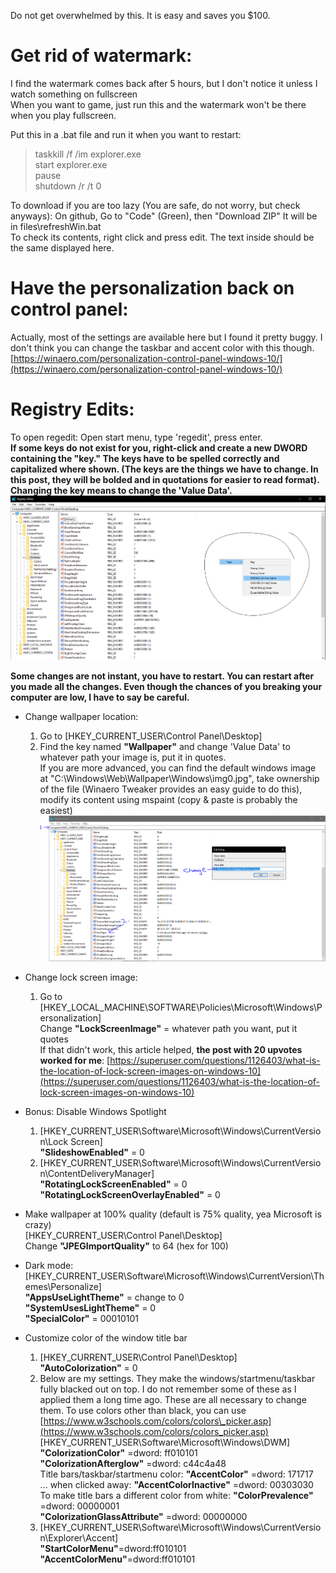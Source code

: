 
Do not get overwhelmed by this. It is easy and saves you $100.

# Get rid of watermark:
I find the watermark comes back after 5 hours, but I don't notice it unless I watch something on fullscreen  
When you want to game, just run this and the watermark won't be there when you play fullscreen.  
  
Put this in a .bat file and run it when you want to restart:
  > taskkill /f /im explorer.exe  
  > start explorer.exe  
  > pause  
  > shutdown /r /t 0  

  To download if you are too lazy (You are safe, do not worry, but check anyways): On github, Go to "Code" (Green), then "Download ZIP" It will be in files\refreshWin.bat  
To check its contents, right click and press edit. The text inside should be the same displayed here.

# Have the personalization back on control panel:
Actually, most of the settings are available here but I found it pretty buggy. I don't think you can change the taskbar and accent color with this though. 
[https://winaero.com/personalization-control-panel-windows-10/](https://winaero.com/personalization-control-panel-windows-10/)  


# Registry Edits:
To open regedit: Open start menu, type 'regedit', press enter.   
**If some keys do not exist for you, right-click and create a new DWORD containing the "key." The keys have to be spelled correctly and capitalized where shown. (The keys are the things we have to change. In this post, they will be bolded and in quotations for easier to read format). Changing the key means to change the 'Value Data'.**
![](https://github.com/taskkill-f-im/no-activate-win/blob/main/files/regedit_add_new.png)

**Some changes are not instant, you have to restart. You can restart after you made all the changes. Even though the chances of you breaking your computer are low, I have to say be careful.**

* Change wallpaper location:
  1. Go to \[HKEY\_CURRENT\_USER\\Control Panel\\Desktop\]
  2. Find the key named **"Wallpaper"** and change 'Value Data' to whatever path your image is, put it in quotes.  
If you are more advanced, you can find the default windows image at "C:\\Windows\\Web\\Wallpaper\\Windows\\img0.jpg", take ownership of the file (Winaero Tweaker provides an easy guide to do this), modify its content using mspaint (copy & paste is probably the easiest)
![](https://github.com/taskkill-f-im/no-activate-win/blob/main/files/regedit_example.PNG)

* Change lock screen image:
  1. Go to \[HKEY\_LOCAL\_MACHINE\\SOFTWARE\\Policies\\Microsoft\\Windows\\Personalization\]  
Change **"LockScreenImage"** = whatever path you want, put it quotes   
If that didn't work, this article helped, **the post with 20 upvotes worked for me**: [https://superuser.com/questions/1126403/what-is-the-location-of-lock-screen-images-on-windows-10](https://superuser.com/questions/1126403/what-is-the-location-of-lock-screen-images-on-windows-10)
* Bonus: Disable Windows Spotlight 
  1. \[HKEY\_CURRENT\_USER\\Software\\Microsoft\\Windows\\CurrentVersion\\Lock Screen\]  
**"SlideshowEnabled"** = 0  
  2. \[HKEY\_CURRENT\_USER\\Software\\Microsoft\\Windows\\CurrentVersion\\ContentDeliveryManager\]  
**"RotatingLockScreenEnabled"** = 0  
**"RotatingLockScreenOverlayEnabled"** = 0  

* Make wallpaper at 100% quality (default is 75% quality, yea Microsoft is crazy)  
  \[HKEY\_CURRENT\_USER\\Control Panel\\Desktop\]  
  Change **"JPEGImportQuality"** to 64 (hex for 100)

* Dark mode:  
  [HKEY\_CURRENT\_USER\\Software\\Microsoft\\Windows\\CurrentVersion\\Themes\\Personalize\]  
**"AppsUseLightTheme"** = change to 0  
**"SystemUsesLightTheme"** = 0  
**"SpecialColor"** = 00010101  

* Customize color of the window title bar   
  1. \[HKEY\_CURRENT\_USER\\Control Panel\\Desktop\]    
**"AutoColorization"** = 0   
  2. Below are my settings. They make the windows/startmenu/taskbar fully blacked out on top. I do not remember some of these as I applied them a long time ago. These are all necessary to change them. To use colors other than black, you can use [https://www.w3schools.com/colors/colors\_picker.asp](https://www.w3schools.com/colors/colors_picker.asp)   
[HKEY\_CURRENT\_USER\\Software\\Microsoft\\Windows\\DWM\]   
**"ColorizationColor"** =dword: ff010101   
**"ColorizationAfterglow"** =dword: c44c4a48   
Title bars/taskbar/startmenu color: **"AccentColor"** =dword: 171717   
... when clicked away: **"AccentColorInactive"** =dword: 00303030   
To make title bars a different color from white: **"ColorPrevalence"** =dword: 00000001   
**"ColorizationGlassAttribute"** =dword: 00000000  
  3. \[HKEY\_CURRENT\_USER\\Software\\Microsoft\\Windows\\CurrentVersion\\Explorer\\Accent\]  
**"StartColorMenu"**=dword:ff010101  
**"AccentColorMenu"**=dword:ff010101
